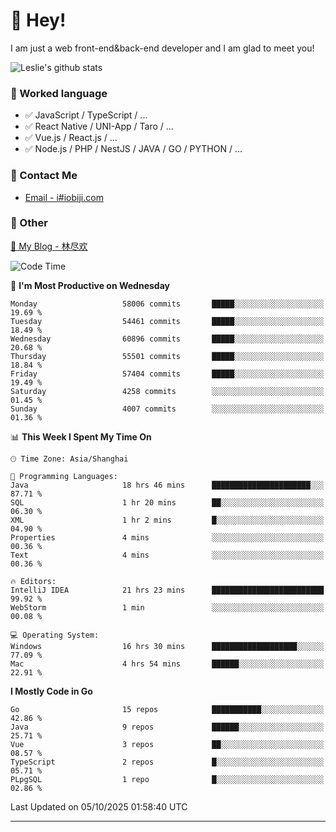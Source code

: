 # 👋 Hey!

I am just a web front-end&back-end developer and I am glad to meet you!

![Leslie's github stats](https://github-readme-stats.vercel.app/api?username=unsafe-ptr&&show_icons=true&&title_color=1abc9c&&icon_color=1abc9c)


### 📝 Worked language

- ✅ JavaScript / TypeScript / ...
- ✅ React Native / UNI-App / Taro / ...
- ✅ Vue.js / React.js / ...
- ✅ Node.js / PHP / NestJS / JAVA / GO / PYTHON / ...

### 📮 Contact Me

- [Email - i#iobiji.com](mailto:i@iobiji.com)


### 🤪 Other

[📌 My Blog - 林尽欢](https://iobiji.com)

<!--START_SECTION:waka-->
![Code Time](http://img.shields.io/badge/Code%20Time-2%2C223%20hrs%2051%20mins-blue)

📅 **I'm Most Productive on Wednesday** 

```text
Monday                   58006 commits       █████░░░░░░░░░░░░░░░░░░░░   19.69 % 
Tuesday                  54461 commits       █████░░░░░░░░░░░░░░░░░░░░   18.49 % 
Wednesday                60896 commits       █████░░░░░░░░░░░░░░░░░░░░   20.68 % 
Thursday                 55501 commits       █████░░░░░░░░░░░░░░░░░░░░   18.84 % 
Friday                   57404 commits       █████░░░░░░░░░░░░░░░░░░░░   19.49 % 
Saturday                 4258 commits        ░░░░░░░░░░░░░░░░░░░░░░░░░   01.45 % 
Sunday                   4007 commits        ░░░░░░░░░░░░░░░░░░░░░░░░░   01.36 % 
```


📊 **This Week I Spent My Time On** 

```text
🕑︎ Time Zone: Asia/Shanghai

💬 Programming Languages: 
Java                     18 hrs 46 mins      ██████████████████████░░░   87.71 % 
SQL                      1 hr 20 mins        ██░░░░░░░░░░░░░░░░░░░░░░░   06.30 % 
XML                      1 hr 2 mins         █░░░░░░░░░░░░░░░░░░░░░░░░   04.90 % 
Properties               4 mins              ░░░░░░░░░░░░░░░░░░░░░░░░░   00.36 % 
Text                     4 mins              ░░░░░░░░░░░░░░░░░░░░░░░░░   00.36 % 

🔥 Editors: 
IntelliJ IDEA            21 hrs 23 mins      █████████████████████████   99.92 % 
WebStorm                 1 min               ░░░░░░░░░░░░░░░░░░░░░░░░░   00.08 % 

💻 Operating System: 
Windows                  16 hrs 30 mins      ███████████████████░░░░░░   77.09 % 
Mac                      4 hrs 54 mins       ██████░░░░░░░░░░░░░░░░░░░   22.91 % 
```

**I Mostly Code in Go** 

```text
Go                       15 repos            ███████████░░░░░░░░░░░░░░   42.86 % 
Java                     9 repos             ██████░░░░░░░░░░░░░░░░░░░   25.71 % 
Vue                      3 repos             ██░░░░░░░░░░░░░░░░░░░░░░░   08.57 % 
TypeScript               2 repos             █░░░░░░░░░░░░░░░░░░░░░░░░   05.71 % 
PLpgSQL                  1 repo              █░░░░░░░░░░░░░░░░░░░░░░░░   02.86 % 
```




 Last Updated on 05/10/2025 01:58:40 UTC
<!--END_SECTION:waka-->
---

